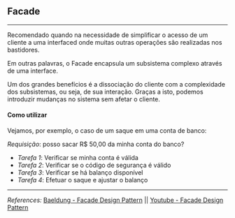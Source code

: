## Facade
---
Recomendado quando na necessidade de simplificar o acesso de um cliente a uma interfaced onde muitas outras operações são realizadas nos bastidores. 

Em outras palavras, o Facade encapsula um subsistema complexo através de uma interface.

Um dos grandes benefícios é a dissociação do cliente com a complexidade dos subsistemas, ou seja, de sua interação. Graças a isto, podemos introduzir mudanças no sistema sem afetar o cliente.


#### Como utilizar
Vejamos, por exemplo, o caso de um saque em uma conta de banco:

*Requisição*: posso sacar R$ 50,00 da minha conta do banco? 

- *Tarefa 1*: Verificar se minha conta é válida
- *Tarefa 2*: Verificar se o código de segurança é válido
- *Tarefa 3*: Verificar se há balanço disponível
- *Tarefa 4*: Efetuar o saque e ajustar o balanço

---
*References:* 
[Baeldung - Facade Design Pattern](https://www.baeldung.com/java-facade-pattern) ||
[Youtube - Facade Design Pattern](https://www.youtube.com/watch?v=B1Y8fcYrz5o&ab_channel=DerekBanas)


